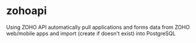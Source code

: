 # zohoapi
Using ZOHO API automatically pull applications and forms data from ZOHO web/mobile apps and import (create if doesn't exist) into PostgreSQL
